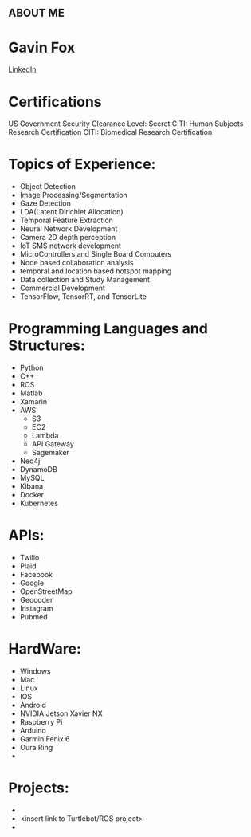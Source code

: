 ## ABOUT ME


# Gavin Fox
[LinkedIn](linkedin.com/in/gavin-fox4)

# Certifications
US Government Security Clearance Level: Secret
CITI: Human Subjects Research Certification
CITI: Biomedical Research Certification

# Topics of Experience:

- Object Detection
- Image Processing/Segmentation
- Gaze Detection
- LDA(Latent Dirichlet Allocation)
- Temporal Feature Extraction
- Neural Network Development
- Camera 2D depth perception
- IoT SMS network development
- MicroControllers and Single Board Computers
- Node based collaboration analysis
- temporal and location based hotspot mapping
- Data collection and Study Management
- Commercial Development
- TensorFlow, TensorRT, and TensorLite

# Programming Languages and Structures:
- Python
- C++
- ROS
- Matlab
- Xamarin
- AWS
  - S3
  - EC2
  - Lambda
  - API Gateway
  - Sagemaker
- Neo4j 
- DynamoDB
- MySQL
- Kibana
- Docker
- Kubernetes

# APIs:
- Twilio
- Plaid
- Facebook
- Google
- OpenStreetMap
- Geocoder
- Instagram
- Pubmed

# HardWare:
- Windows
- Mac
- Linux
- IOS
- Android
- NVIDIA Jetson Xavier NX
- Raspberry Pi
- Arduino 
- Garmin Fenix 6
- Oura Ring
- 


# Projects:

- <insert link to instagram scraping project>
- <insert link to Turtlebot/ROS project>
- <insert link to Pill Container Project> 
